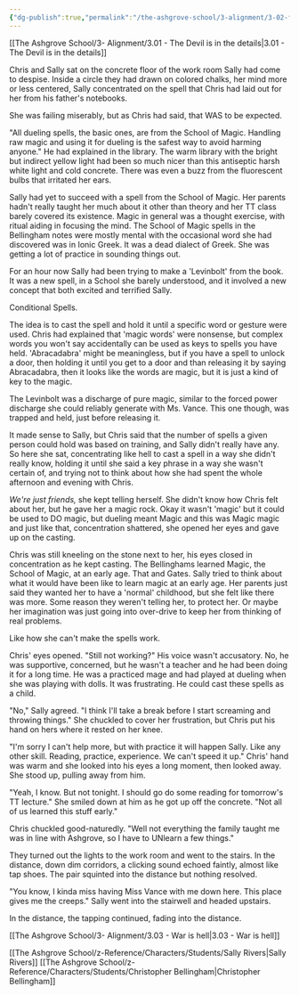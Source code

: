 ```yaml
---
{"dg-publish":true,"permalink":"/the-ashgrove-school/3-alignment/3-02-fire-and-reload/"}
---
```


[[The Ashgrove School/3- Alignment/3.01 - The Devil is in the details\|3.01 - The Devil is in the details]]

Chris and Sally sat on the concrete floor of the work room Sally had come to despise. Inside a circle they had drawn on colored chalks, her mind more or less centered, Sally concentrated on the spell that Chris had laid out for her from his father's notebooks. 

She was failing miserably, but as Chris had said, that WAS to be expected. 

"All dueling spells, the basic ones, are from the School of Magic. Handling raw magic and using it for dueling is the safest way to avoid harming anyone." He had explained in the library. The warm library with the bright but indirect yellow light had been so much nicer than this antiseptic harsh white light and cold concrete. There was even a buzz from the fluorescent bulbs that irritated her ears.

Sally had yet to succeed with a spell from the School of Magic. Her parents hadn't really taught her much about it other than theory and her TT class barely covered its existence. Magic in general was a thought exercise, with ritual aiding in focusing the mind. The School of Magic spells in the Bellingham notes were mostly mental with the occasional word she had discovered was in Ionic Greek. It was a dead dialect of Greek. She was getting a lot of practice in sounding things out.

For an hour now Sally had been trying to make a 'Levinbolt' from the book. It was a new spell, in a School she barely understood, and it involved a new concept that both excited and terrified Sally. 

Conditional Spells.

The idea is to cast the spell and hold it until a specific word or gesture were used. Chris had explained that 'magic words' were nonsense, but complex words you won't say accidentally can be used as keys to spells you have held. 'Abracadabra' might be meaningless, but if you have a spell to unlock a door, then holding it until you get to a door and than releasing it by saying Abracadabra, then it looks like the words are magic, but it is just a kind of key to the magic.

The Levinbolt was a discharge of pure magic, similar to the forced power discharge she could reliably generate with Ms. Vance. This one though, was trapped and held, just before releasing it. 

It made sense to Sally, but Chris said that the number of spells a given person could hold was based on training, and Sally didn't really have any. So here she sat, concentrating like hell to cast a spell in a way she didn't really know, holding it until she said a key phrase in a way she wasn't certain of, and trying not to think about how she had spent the whole afternoon and evening with Chris. 

*We're just friends,* she kept telling herself. She didn't know how Chris felt about her, but he gave her a magic rock. Okay it wasn't 'magic' but it could be used to DO magic, but dueling meant Magic and this was Magic magic and just like that, concentration shattered, she opened her eyes and gave up on the casting.

Chris was still kneeling on the stone next to her, his eyes closed in concentration as he kept casting. The Bellinghams learned Magic, the School of Magic, at an early age. That and Gates. Sally tried to think about what it would have been like to learn magic at an early age. Her parents just said they wanted her to have a 'normal' childhood, but she felt like there was more. Some reason they weren't telling her, to protect her. Or maybe her imagination was just going into over-drive to keep her from thinking of real problems. 

Like how she can't make the spells work. 

Chris' eyes opened. "Still not working?" His voice wasn't accusatory. No, he was supportive, concerned, but he wasn't a teacher and he had been doing it for a long time. He was a practiced mage and had played at dueling when she was playing with dolls. It was frustrating. He could cast these spells as a child.

"No," Sally agreed. "I think I'll take a break before I start screaming and throwing things." She chuckled to cover her frustration, but Chris put his hand on hers where it rested on her knee. 

"I'm sorry I can't help more, but with practice it will happen Sally. Like any other skill. Reading, practice, experience. We can't speed it up." Chris' hand was warm and she looked into his eyes a long moment, then looked away. She stood up, pulling away from him. 

"Yeah, I know. But not tonight. I should go do some reading for tomorrow's TT lecture." She smiled down at him as he got up off the concrete. "Not all of us learned this stuff early."

Chris chuckled good-naturedly. "Well not everything the family taught me was in line with Ashgrove, so I have to UNlearn a few things."

They turned out the lights to the work room and went to the stairs. In the distance, down dim corridors, a clicking sound echoed faintly, almost like tap shoes. The pair squinted into the distance but nothing resolved.

"You know, I kinda miss having Miss Vance with me down here. This place gives me the creeps." Sally went into the stairwell and headed upstairs. 

In the distance, the tapping continued, fading into the distance.

[[The Ashgrove School/3- Alignment/3.03 - War is hell\|3.03 - War is hell]]

[[The Ashgrove School/z-Reference/Characters/Students/Sally Rivers\|Sally Rivers]]
[[The Ashgrove School/z-Reference/Characters/Students/Christopher Bellingham\|Christopher Bellingham]]
